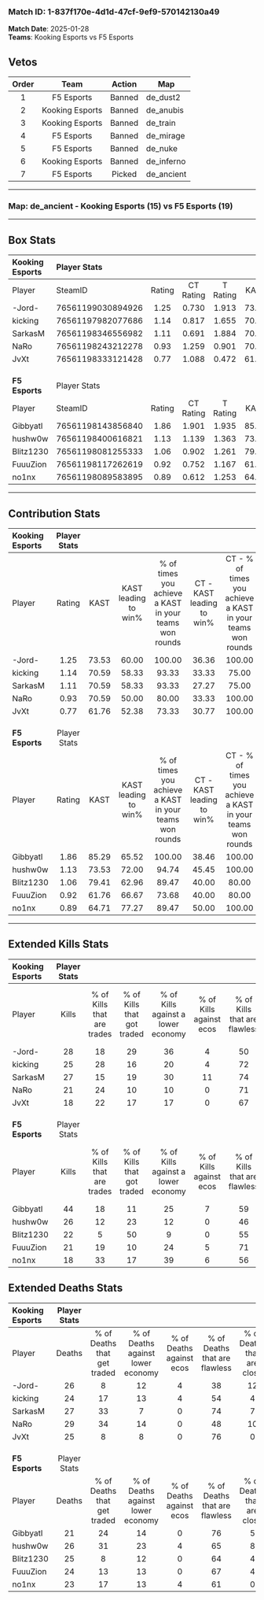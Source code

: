 ### Match ID: 1-837f170e-4d1d-47cf-9ef9-570142130a49  
**Match Date**: 2025-01-28  
**Teams**: Kooking Esports vs F5 Esports  

## Vetos  

| Order | Team | Action | Map |
| :---: | :--: | :----: | --- |
| 1 | F5 Esports | Banned | de_dust2 |
| 2 | Kooking Esports | Banned | de_anubis |
| 3 | Kooking Esports | Banned | de_train |
| 4 | F5 Esports | Banned | de_mirage |
| 5 | F5 Esports | Banned | de_nuke |
| 6 | Kooking Esports | Banned | de_inferno |
| 7 | F5 Esports | Picked | de_ancient |

---  

### **Map**: de_ancient - Kooking Esports (15) vs F5 Esports (19)  
---  

## Box Stats  

| **Kooking Esports** | Player Stats      |        |           |          |       |       |       |         |        |      |     |
| :- | :- | :-: | :-: | :-: | :-: | :-: | :-: | :-: | :-: | :-: | :-: |
| Player              | SteamID           | Rating | CT Rating | T Rating | KAST  |  ADR  | Kills | Assists | Deaths | K/D  | HS% |
| -Jord-              | 76561199030894926 |  1.25  |   0.730   |  1.913   | 73.53 | 97.9  |  28   |   10    |   26   | 1.08 | 60  |
| kicking             | 76561197982077686 |  1.14  |   0.817   |  1.655   | 70.59 | 82.3  |  25   |   13    |   24   | 1.04 | 40  |
| SarkasM             | 76561198346556982 |  1.11  |   0.691   |  1.884   | 70.59 | 79.0  |  27   |    5    |   27   | 1.00 | 70  |
| NaRo                | 76561198243212278 |  0.93  |   1.259   |  0.901   | 70.59 | 76.3  |  21   |   11    |   29   | 0.72 | 66  |
| JvXt                | 76561198333121428 |  0.77  |   1.088   |  0.472   | 61.76 | 54.9  |  18   |    4    |   25   | 0.72 | 22  |
|                     |                   |        |           |          |       |       |       |         |        |      |     |
|                     |                   |        |           |          |       |       |       |         |        |      |     |
|                     |                   |        |           |          |       |       |       |         |        |      |     |
| **F5 Esports**      | Player Stats      |        |           |          |       |       |       |         |        |      |     |
| Player              | SteamID           | Rating | CT Rating | T Rating | KAST  |  ADR  | Kills | Assists | Deaths | K/D  | HS% |
| Gibbyatl            | 76561198143856840 |  1.86  |   1.901   |  1.935   | 85.29 | 114.9 |  44   |    5    |   21   | 2.10 | 68  |
| hushw0w             | 76561198400616821 |  1.13  |   1.139   |  1.363   | 73.53 | 78.7  |  26   |    9    |   26   | 1.00 | 57  |
| Blitz1230           | 76561198081255333 |  1.06  |   0.902   |  1.261   | 79.41 | 70.6  |  22   |    9    |   25   | 0.88 | 50  |
| FuuuZion            | 76561198117262619 |  0.92  |   0.752   |  1.167   | 61.76 | 71.4  |  21   |    8    |   24   | 0.88 | 57  |
| no1nx               | 76561198089583895 |  0.89  |   0.612   |  1.253   | 64.71 | 72.4  |  18   |    9    |   23   | 0.78 | 55  |
---  

## Contribution Stats  

| **Kooking Esports** | Player Stats |       |                      |                                                        |                           |                                                             |                          |                                                            |
| :- | :-: | :-: | :-: | :-: | :-: | :-: | :-: | :-: |
| Player              |    Rating    | KAST  | KAST leading to win% | % of times you achieve a KAST in your teams won rounds | CT - KAST leading to win% | CT - % of times you achieve a KAST in your teams won rounds | T - KAST leading to win% | T - % of times you achieve a KAST in your teams won rounds |
| -Jord-              |     1.25     | 73.53 |        60.00         |                         100.00                         |           36.36           |                           100.00                            |          78.57           |                           100.00                           |
| kicking             |     1.14     | 70.59 |        58.33         |                         93.33                          |           33.33           |                            75.00                            |          73.33           |                           100.00                           |
| SarkasM             |     1.11     | 70.59 |        58.33         |                         93.33                          |           27.27           |                            75.00                            |          84.62           |                           100.00                           |
| NaRo                |     0.93     | 70.59 |        50.00         |                         80.00                          |           33.33           |                           100.00                            |          66.67           |                           72.73                            |
| JvXt                |     0.77     | 61.76 |        52.38         |                         73.33                          |           30.77           |                           100.00                            |          87.50           |                           63.64                            |
|                     |              |       |                      |                                                        |                           |                                                             |                          |                                                            |
|                     |              |       |                      |                                                        |                           |                                                             |                          |                                                            |
|                     |              |       |                      |                                                        |                           |                                                             |                          |                                                            |
| **F5 Esports**      | Player Stats |       |                      |                                                        |                           |                                                             |                          |                                                            |
| Player              |    Rating    | KAST  | KAST leading to win% | % of times you achieve a KAST in your teams won rounds | CT - KAST leading to win% | CT - % of times you achieve a KAST in your teams won rounds | T - KAST leading to win% | T - % of times you achieve a KAST in your teams won rounds |
| Gibbyatl            |     1.86     | 85.29 |        65.52         |                         100.00                         |           38.46           |                           100.00                            |          87.50           |                           100.00                           |
| hushw0w             |     1.13     | 73.53 |        72.00         |                         94.74                          |           45.45           |                           100.00                            |          92.86           |                           92.86                            |
| Blitz1230           |     1.06     | 79.41 |        62.96         |                         89.47                          |           40.00           |                            80.00                            |          76.47           |                           92.86                            |
| FuuuZion            |     0.92     | 61.76 |        66.67         |                         73.68                          |           40.00           |                            80.00                            |          90.91           |                           71.43                            |
| no1nx               |     0.89     | 64.71 |        77.27         |                         89.47                          |           50.00           |                           100.00                            |          100.00          |                           85.71                            |
---  

## Extended Kills Stats  

| **Kooking Esports** | Player Stats |                            |                            |                                    |                         |                              |                                 |                                       |                    |           |
| :- | :-: | :-: | :-: | :-: | :-: | :-: | :-: | :-: | :-: | :-: |
| Player              |    Kills     | % of Kills that are trades | % of Kills that got traded | % of Kills against a lower economy | % of Kills against ecos | % of Kills that are flawless | % of Kills that are close duels | % of Kills that are assisted by flash | Pistol Round Kills | AWP Kills |
| -Jord-              |      28      |             18             |             29             |                 36                 |            4            |              50              |                0                |                   4                   |         2          |     0     |
| kicking             |      25      |             28             |             16             |                 20                 |            4            |              72              |                8                |                   8                   |         0          |     1     |
| SarkasM             |      27      |             15             |             19             |                 30                 |           11            |              74              |                4                |                   0                   |         4          |     0     |
| NaRo                |      21      |             24             |             10             |                 10                 |            0            |              71              |               10                |                   5                   |         1          |     0     |
| JvXt                |      18      |             22             |             17             |                 17                 |            0            |              67              |                0                |                   0                   |         0          |    13     |
|                     |              |                            |                            |                                    |                         |                              |                                 |                                       |                    |           |
|                     |              |                            |                            |                                    |                         |                              |                                 |                                       |                    |           |
|                     |              |                            |                            |                                    |                         |                              |                                 |                                       |                    |           |
| **F5 Esports**      | Player Stats |                            |                            |                                    |                         |                              |                                 |                                       |                    |           |
| Player              |    Kills     | % of Kills that are trades | % of Kills that got traded | % of Kills against a lower economy | % of Kills against ecos | % of Kills that are flawless | % of Kills that are close duels | % of Kills that are assisted by flash | Pistol Round Kills | AWP Kills |
| Gibbyatl            |      44      |             18             |             11             |                 25                 |            7            |              59              |                7                |                   0                   |         2          |     0     |
| hushw0w             |      26      |             12             |             23             |                 12                 |            0            |              46              |               12                |                   0                   |         1          |     0     |
| Blitz1230           |      22      |             5              |             50             |                 9                  |            0            |              55              |                5                |                   5                   |         2          |     0     |
| FuuuZion            |      21      |             19             |             10             |                 24                 |            5            |              71              |                0                |                   5                   |         0          |     9     |
| no1nx               |      18      |             33             |             17             |                 39                 |            6            |              56              |               11                |                   6                   |         2          |     0     |
## Extended Deaths Stats  

| **Kooking Esports** | Player Stats |                             |                                   |                          |                               |                            |                           |               |
| :- | :-: | :-: | :-: | :-: | :-: | :-: | :-: | :-: |
| Player              |    Deaths    | % of Deaths that get traded | % of Deaths against lower economy | % of Deaths against ecos | % of Deaths that are flawless | % of Deaths that are close | % of Deaths while blinded | Deaths to AWP |
| -Jord-              |      26      |              8              |                12                 |            4             |              38               |             12             |             0             |       2       |
| kicking             |      24      |             17              |                13                 |            4             |              54               |             4              |             0             |       2       |
| SarkasM             |      27      |             33              |                 7                 |            0             |              74               |             7              |             4             |       2       |
| NaRo                |      29      |             34              |                14                 |            0             |              48               |             10             |             7             |       1       |
| JvXt                |      25      |              8              |                 8                 |            0             |              76               |             0              |             0             |       2       |
|                     |              |                             |                                   |                          |                               |                            |                           |               |
|                     |              |                             |                                   |                          |                               |                            |                           |               |
|                     |              |                             |                                   |                          |                               |                            |                           |               |
| **F5 Esports**      | Player Stats |                             |                                   |                          |                               |                            |                           |               |
| Player              |    Deaths    | % of Deaths that get traded | % of Deaths against lower economy | % of Deaths against ecos | % of Deaths that are flawless | % of Deaths that are close | % of Deaths while blinded | Deaths to AWP |
| Gibbyatl            |      21      |             24              |                14                 |            0             |              76               |             5              |             0             |       2       |
| hushw0w             |      26      |             31              |                23                 |            4             |              65               |             8              |             0             |       1       |
| Blitz1230           |      25      |              8              |                12                 |            0             |              64               |             4              |             4             |       6       |
| FuuuZion            |      24      |             13              |                13                 |            0             |              67               |             4              |             8             |       4       |
| no1nx               |      23      |             17              |                13                 |            4             |              61               |             0              |             4             |       1       |
